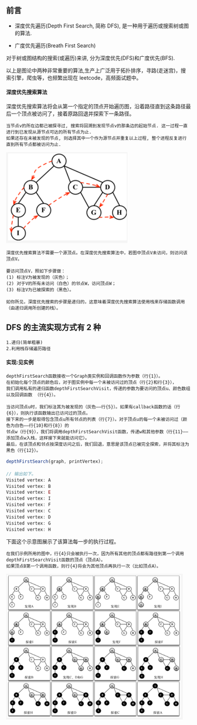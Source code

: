 ## 前言
* 深度优先遍历(Depth First Search, 简称 DFS), 是一种用于遍历或搜索树或图的算法.

* 广度优先遍历(Breath First Search)

对于树或图结构的搜索(或遍历)来讲, 分为深度优先(DFS)和广度优先(BFS).

以上是图论中两种非常重要的算法,生产上广泛用于拓扑排序，寻路(走迷宫)，搜索引擎，爬虫等，也频繁出现在 leetcode，高频面试题中。

#### 深度优先搜索算法
深度优先搜索算法将会从第一个指定的顶点开始遍历图，沿着路径直到这条路径最后一个顶点被访问了，接着原路回退并探索下一条路径。
```
当节点v的所在边都己被探寻过, 搜索将回溯到发现节点v的那条边的起始节点. 这一过程一直进行到已发现从源节点可达的所有节点为止.
如果还存在未被发现的节点, 则选择其中一个作为源节点并重复以上过程, 整个进程反复进行直到所有节点都被访问为止.
```
![](../img/图7.png)

```
深度优先搜索算法不需要一个源顶点。在深度优先搜索算法中，若图中顶点V未访问，则访问该顶点V。

要访问顶点V，照如下步骤做：
(1) 标注V为被发现的（灰色）；
(2) 对于V的所有未访问（白色）的邻点W，访问顶点W；
(3) 标注V为已被探索的（黑色）。

如你所见，深度优先搜索的步骤是递归的，这意味着深度优先搜索算法使用栈来存储函数调用（由递归调用所创建的栈）。
```

## DFS 的主流实现方式有 2 种
```
1.递归(简单粗暴)
2.利用栈存储遍历路径
```

#### 实现:见实例
```
depthFirstSearch函数接收一个Graph类实例和回调函数作为参数（行{1}）。
在初始化每个顶点的颜色后，对于图实例中每一个未被访问过的顶点（行{2}和行{3}），
我们调用私有的递归函数depthFirstSearchVisit，传递的参数为要访问的顶点u、颜色数组以及回调函数 （行{4}）。

当访问顶点u时，我们标注其为被发现的（灰色——行{5}）。如果有callback函数的话（行{6}），则执行该函数输出已访问过的顶点。
接下来的一步是取得包含顶点u所有邻点的列表（行{7}）。对于顶点u的每一个未被访问过（颜色为白色——行{10}和行{8}）的
邻点w（行{9}），我们将调用depthFirstSearchVisit函数，传递w和其他参数（行{11}——添加顶点w入栈，这样接下来就能访问它）。
最后，在该顶点和邻点按深度访问之后，我们回退，意思是该顶点已被完全探索，并将其标注为黑色（行{12}）。
```

```javascript
depthFirstSearch(graph, printVertex);

// 输出如下。
Visited vertex: A 
Visited vertex: B 
Visited vertex: E 
Visited vertex: I 
Visited vertex: F 
Visited vertex: C 
Visited vertex: D 
Visited vertex: G 
Visited vertex: H
```
下面这个示意图展示了该算法每一步的执行过程。
```
在我们示例所用的图中，行{4}只会被执行一次，因为所有其他的顶点都有路径到第一个调用depthFirstSearchVisit函数的顶点（顶点A）。
如果顶点B第一个调用函数，则行{4}将会为其他顶点再执行一次（比如顶点A）。
```
![](../img/图8.png)
